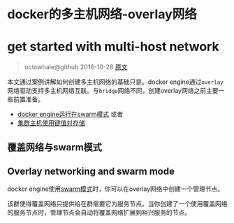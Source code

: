 # docker的多主机网络-overlay网络
# get started with multi-host network

> octowhale@github 2016-10-28
> [ 原文 ](https://docs.docker.com/engine/userguide/networking/get-started-overlay/)


本文通过案例讲解如何创建多主机网络的基础只是。docker engine通过`overlay`网络驱动支持多主机网络互联。与`bridge`网络不同，创建overlay网络之前主要一些前置准备。

+ [docker engine运行在swarm模式](./03-get-started-with-multi-host-networking.md#overlay-networking-and-swarm-mode)
或者
+ [集群主机使用键值对存储](./03-get-started-with-multi-host-networking.md#overlay-networking-with-an-external-key-value-store)

## 覆盖网络与swarm模式
## Overlay networking and swarm mode

docker engine使用[swarm模式](https://docs.docker.com/engine/swarm/swarm-mode/)时，你可以在overlay网络中创建一个管理节点。

该群使得覆盖网络只提供给在群需要它为服务节点。当你创建了一个使用覆盖网络的服务节点时，管理节点会自动将覆盖网络扩展到裕兴服务的节点。


